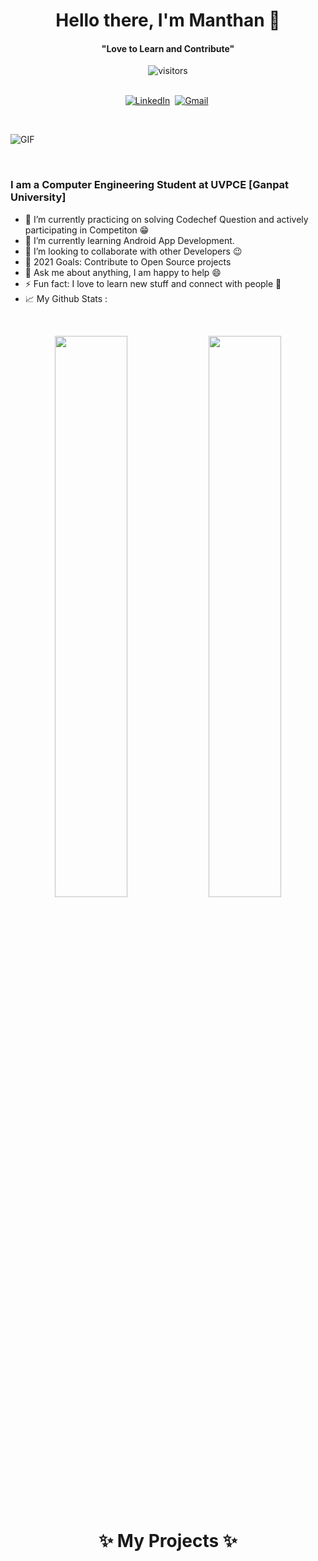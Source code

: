 <p>
  <h1 align="center"><b>Hello there, I'm Manthan 👋</b></h1>
</p>

<p>
  <h4 align="center"><b>"Love to Learn and Contribute"</b></h4>
</p>

<p align="center">
    <img align="center" alt="visitors" src="https://gpvc.arturio.dev/Manthan47" />
</p>

<p align="center">
<br>
 <a href="https://www.linkedin.com/in/manthan-bhavsar-30194b200/"><img src="https://img.shields.io/badge/linkedin-%230077B5.svg?&style=for-the-badge&logo=linkedin&logoColor=white" alt="LinkedIn" /></a>&nbsp;
<a href="mailto:manthanabhavsar@gamil.com?subject=Hello%20Manthan"><img src="https://img.shields.io/badge/gmail-%23D14836.svg?&style=for-the-badge&logo=gmail&logoColor=white" alt="Gmail"/></a>&nbsp;
</p>
<br>
<p>
  <img alt="GIF" src="https://cdn.discordapp.com/attachments/702027317282734104/865470702512242708/Black_Purple_and_Cyan_Neon_Noir_Vaporwave_Sports_Animated_Logo.gif" />
</p>
<br>




### I am a Computer Engineering Student at UVPCE [Ganpat University] 
- 🔭 I’m currently practicing on solving Codechef Question and actively participating in Competiton  :grin:
- 🌱 I’m currently learning Android App Development.
- 👯 I’m looking to collaborate with other Developers :wink:
- 🥅 2021 Goals: Contribute to Open Source projects
- 💬 Ask me about anything, I am happy to help :smile:
- ⚡ Fun fact: I love to learn new stuff and connect with people :raised_hands:
- 📈 My Github Stats :
<br>
<p align="center">
  <img width="48%" src="https://github-readme-stats.vercel.app/api?username=Manthan47&show_icons=true&theme=tokyonight" />
  <img width="48%" src="https://github-readme-streak-stats.herokuapp.com/?user=Manthan47&theme=tokyonight" />
</p>

<p>
  <h1 align="center"><b>✨ My Projects ✨</b></h1>
</p>
